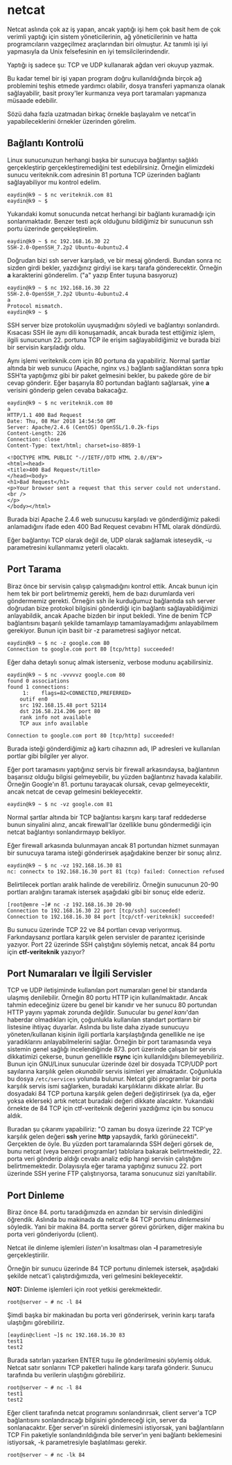 # netcat

Netcat aslında çok az iş yapan, ancak yaptığı işi hem çok basit hem de çok verimli yaptığı için sistem yöneticilerinin, ağ yöneticilerinin ve hatta programcıların vazgeçilmez araçlarından biri olmuştur. Az tanımlı işi iyi yapmasıyla da Unix felsefesinin en iyi temsilcilerindendir.

Yaptığı iş sadece şu: TCP ve UDP kullanarak ağdan veri okuyup yazmak.

Bu kadar temel bir işi yapan program doğru kullanıldığında birçok ağ problemini teşhis etmede yardımcı olabilir, dosya transferi yapmanıza olanak sağlayabilir, basit proxy'ler kurmanıza veya port taramaları yapmanıza müsaade edebilir.

Sözü daha fazla uzatmadan birkaç örnekle başlayalım ve netcat'in yapabileceklerini örnekler üzerinden görelim.

## Bağlantı Kontrolü

Linux sunucunuzun herhangi başka bir sunucuya bağlantıyı sağlıklı gerçekleştirip gerçekleştiremediğini test edebilirsiniz. Örneğin elimizdeki sunucu veriteknik.com adresinin 81 portuna TCP üzerinden bağlantı sağlayabiliyor mu kontrol edelim.

```
eaydin@k9 ~ $ nc veriteknik.com 81
eaydin@k9 ~ $
```

Yukarıdaki komut sonucunda netcat herhangi bir bağlantı kuramadığı için sonlanmaktadır. Benzer testi açık olduğunu bildiğimiz bir sunucunun ssh portu üzerinde gerçekleştirelim.

```
eaydin@k9 ~ $ nc 192.168.16.30 22
SSH-2.0-OpenSSH_7.2p2 Ubuntu-4ubuntu2.4
```

Doğrudan bizi ssh server karşıladı, ve bir mesaj gönderdi. Bundan sonra nc sizden girdi bekler, yazdığınız girdiyi ise karşı tarafa gönderecektir. Örneğin **a** karakterini gönderelim. \("a" yazıp Enter tuşuna basıyoruz\)

```
eaydin@k9 ~ $ nc 192.168.16.30 22
SSH-2.0-OpenSSH_7.2p2 Ubuntu-4ubuntu2.4
a
Protocol mismatch.
eaydin@k9 ~ $
```

SSH server bize protokolün uyuşmadığını söyledi ve bağlantıyı sonlandırdı. Kısacası SSH ile aynı dili konuşamadık, ancak burada test ettiğimiz işlem, ilgili sunucunun 22. portuna TCP ile erişim sağlayabildiğimiz ve burada bizi bir servisin karşıladığı oldu.

Aynı işlemi veriteknik.com için 80 portuna da yapabiliriz. Normal şartlar altında bir web sunucu \(Apache, nginx vs.\) bağlantı sağlandıktan sonra tıpkı SSH'ta yaptığımız gibi bir paket gelmesini bekler, bu pakede göre de bir cevap gönderir. Eğer başarıyla 80 portundan bağlantı sağlarsak, yine **a** verisini gönderip gelen cevaba bakacağız.

```
eaydin@k9 ~ $ nc veriteknik.com 80
a
HTTP/1.1 400 Bad Request
Date: Thu, 08 Mar 2018 14:54:50 GMT
Server: Apache/2.4.6 (CentOS) OpenSSL/1.0.2k-fips
Content-Length: 226
Connection: close
Content-Type: text/html; charset=iso-8859-1

<!DOCTYPE HTML PUBLIC "-//IETF//DTD HTML 2.0//EN">
<html><head>
<title>400 Bad Request</title>
</head><body>
<h1>Bad Request</h1>
<p>Your browser sent a request that this server could not understand.<br />
</p>
</body></html>
```

Burada bizi Apache 2.4.6 web sunucusu karşıladı ve gönderdiğimiz pakedi anlamadığını ifade eden 400 Bad Request cevabını HTML olarak döndürdü.

Eğer bağlantıyı TCP olarak değil de, UDP olarak sağlamak isteseydik, -u parametresini kullanmamız yeterli olacaktı.

## Port Tarama

Biraz önce bir servisin çalışıp çalışmadığını kontrol ettik. Ancak bunun için hem tek bir port belirtmemiz gerekti, hem de bazı durumlarda veri göndermemiz gerekti. Örneğin ssh ile kurduğumuz bağlantıda ssh server doğrudan bize protokol bilgisini gönderdiği için bağlantı sağlayabildiğimizi anlayabildik, ancak Apache bizden bir input bekledi. Yine de benim TCP bağlantısını başarılı şekilde tamamlayıp tamamlayamadığımı anlayabilmem gerekiyor. Bunun için basit bir -z parametresi sağlıyor netcat.

```
eaydin@k9 ~ $ nc -z google.com 80
Connection to google.com port 80 [tcp/http] succeeded!
```

Eğer daha detaylı sonuç almak isterseniz, verbose modunu açabilirsiniz.

```
eaydin@k9 ~ $ nc -vvvvvz google.com 80
found 0 associations
found 1 connections:
     1:    flags=82<CONNECTED,PREFERRED>
    outif en0
    src 192.168.15.48 port 52114
    dst 216.58.214.206 port 80
    rank info not available
    TCP aux info available

Connection to google.com port 80 [tcp/http] succeeded!
```

Burada isteği gönderdiğimiz ağ kartı cihazının adı, IP adresleri ve kullanılan portlar gibi bilgiler yer alıyor.

Eğer port taramasını yaptığınız servis bir firewall arkasındaysa, bağlantının başarısız olduğu bilgisi gelmeyebilir, bu yüzden bağlantınız havada kalabilir. Örneğin Google'ın 81. portunu tarayacak olursak, cevap gelmeyecektir, ancak netcat de cevap gelmesini bekleyecektir.

```
eaydin@k9 ~ $ nc -vz google.com 81
```

Normal şartlar altında bir TCP bağlantısı karşını karşı taraf reddederse bunun sinyalini alırız, ancak firewall'lar özellikle bunu göndermediği için netcat bağlantıyı sonlandırmayıp bekliyor.

Eğer firewall arkasında bulunmayan ancak 81 portundan hizmet sunmayan bir sunucuya tarama isteği gönderirsek aşağıdakine benzer bir sonuç alırız.

```
eaydin@k9 ~ $ nc -vz 192.168.16.30 81
nc: connectx to 192.168.16.30 port 81 (tcp) failed: Connection refused
```

Belirtilecek portları aralık halinde de verebiliriz. Örneğin sunucunun 20-90 portları aralığını taramak istersek aşağıdaki gibi bir sonuç elde ederiz.

```
[root@emre ~]# nc -z 192.168.16.30 20-90
Connection to 192.168.16.30 22 port [tcp/ssh] succeeded!
Connection to 192.168.16.30 84 port [tcp/ctf-veriteknik] succeeded!
```

Bu sunucu üzerinde TCP 22 ve 84 portları cevap veriyormuş. Farkındaysanız portlara karşılık gelen servisler de parantez içerisinde yazıyor. Port 22 üzerinde SSH çalıştığını söylemiş netcat, ancak 84 portu için **ctf-veriteknik** yazıyor?

## Port Numaraları ve İlgili Servisler

TCP ve UDP iletişiminde kullanılan port numaraları genel bir standarda ulaşmış denilebilir. Örneğin 80 portu HTTP için kullanılmaktadır. Ancak tahmin edeceğiniz üzere bu genel bir kanıdır ve her sunucu 80 portundan HTTP yayını yapmak zorunda değildir. Sunucular bu _genel kanı_'dan haberdar olmadıkları için, çoğunlukla kullanılan standart portların bir listesine ihtiyaç duyarlar. Aslında bu liste daha ziyade sunucuyu yöneten/kullanan kişinin ilgili portlarla karşılaştığında genellikle ne işe yaradıklarını anlayabilmelerini sağlar. Örneğin bir port taramasında veya sistemin genel sağlığı incelendiğinde 873. port üzerinde çalışan bir servis dikkatimizi çekerse, bunun genellikle **rsync** için kullanıldığını bilemeyebiliriz. Bunun için GNU/Linux sunucular üzerinde özel bir dosyada TCP/UDP port sayılarına karşılık gelen _okunabilir_ servis isimleri yer almaktadır. Çoğunlukla bu dosya `/etc/services` yolunda bulunur. Netcat gibi programlar bir porta karşılık servis ismi sağlarken, buradaki karşılıklarını dikkate alırlar. Bu dosyadaki 84 TCP portuna karşılık gelen değeri değiştirirsek \(ya da, eğer yoksa eklersek\) artık netcat buradaki değeri dikkate alacaktır. Yukarıdaki örnekte de 84 TCP için ctf-veriteknik değerini yazdığımız için bu sonucu aldık.

Buradan şu çıkarımı yapabiliriz: "O zaman bu dosya üzerinde 22 TCP'ye karşılık gelen değeri **ssh** yerine **http** yapsaydık, farklı görünecekti". Gerçekten de öyle. Bu yüzden port taramalarında SSH değeri görsek de, bunu netcat \(veya benzeri programlar\) tablolara bakarak belirtmektedir, 22. porta veri gönderip aldığı cevabı analiz edip hangi servisin çalıştığını belirtmemektedir. Dolayısıyla eğer tarama yaptığınız sunucu 22. port üzerinde SSH yerine FTP çalıştırıyorsa, tarama sonucunuz sizi yanıltabilir.

## Port Dinleme

Biraz önce 84. portu taradığımızda en azından bir servisin dinlediğini öğrendik. Aslında bu makinada da netcat'e 84 TCP portunu _dinlemesini_ söyledik. Yani bir makina 84. portta server görevi görürken, diğer makina bu porta veri gönderiyordu \(client\).

Netcat ile dinleme işlemleri _listen_'ın kısaltması olan **-l** parametresiyle gerçekleştirilir.

Örneğin bir sunucu üzerinde 84 TCP portunu dinlemek istersek, aşağıdaki şekilde netcat'i çalıştırdığımızda, veri gelmesini bekleyecektir.

**NOT:** Dinleme işlemleri için root yetkisi gerekmektedir.

```
root@server ~ # nc -l 84
```

Şimdi başka bir makinadan bu porta veri gönderirsek, verinin karşı tarafa ulaştığını görebiliriz.

```
[eaydin@client ~]$ nc 192.168.16.30 83
test1
test2
```

Burada satırları yazarken ENTER tuşu ile gönderilmesini söylemiş olduk. Netcat satır sonlarını TCP paketleri halinde karşı tarafa gönderir. Sunucu tarafında bu verilerin ulaştığını görebiliriz.

```
root@server ~ # nc -l 84
test1
test2
```

Eğer client tarafında netcat programını sonlandırırsak, client server'a TCP bağlantısını sonlandıracağı bilgisini göndereceği için, server da sonlanacaktır. Eğer server'ın sürekli dinlemesini istiyorsak, yani bağlantıların TCP Fin paketiyle sonlandırıldığında bile server'ın yeni bağlantı beklemesini istiyorsak, -k parametresiyle başlatılması gerekir.

```
root@server ~ # nc -lk 84
```



